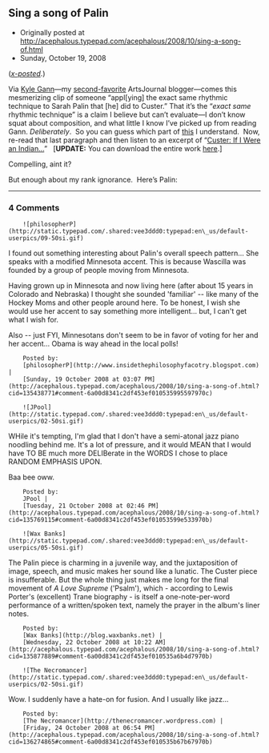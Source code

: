 ## Sing a song of Palin

 * Originally posted at http://acephalous.typepad.com/acephalous/2008/10/sing-a-song-of.html
 * Sunday, October 19, 2008



([_x-posted_](http://edgeofthewest.wordpress.com/2008/10/19/sing-a-song-of-palin/).)

Via [Kyle Gann](http://www.artsjournal.com/postclassic/2008/10/taking\_responsibility\_for\_my\_i.html)—my [second-favorite](http://www.artsjournal.com/quickstudy/)
ArtsJournal blogger—comes this mesmerizing clip of someone “appl[ying]
the exact same rhythmic technique to Sarah Palin that [he] did to
Custer.” That it’s the “_exact same_ rhythmic technique” is a
claim I believe but can’t evaluate—I don’t know squat about
composition, and what little I know I’ve picked up from reading Gann. _Deliberately_.  So you can guess which part of [this](http://www.kylegann.com/Custune2.html) I understand.  Now, re-read that last paragraph and then listen to an excerpt of “[Custer: If I Were an Indian…](http://home.earthlink.net/%!E(MISSING)kgann/Gannaudio.html)”   [**UPDATE:** You can download the entire work [here](http://www.kylegann.com/Gannaudio.html).]

Compelling, aint it?  

But enough about my rank ignorance.  Here’s Palin:

[](http://www.youtube.com/v/9nlwwFZdXck&rel=0)[](http://www.youtube.com/v/9nlwwFZdXck&rel=0)[](http://www.youtube.com/v/9nlwwFZdXck&rel=0)[](http://www.youtube.com/v/9nlwwFZdXck&rel=0)[](http://www.youtube.com/v/9nlwwFZdXck&rel=0)


		

* * *

### 4 Comments 

		

                
[]()

	

		![philosopherP](http://static.typepad.com/.shared:vee3ddd0:typepad:en\_us/default-userpics/09-50si.gif)
	

	

		

I found out something interesting about Palin's overall speech pattern... She speaks with a modified Minnesota accent.  This is because Wascilla was founded by a group of people moving from Minnesota.  

Having grown up in Minnesota and now living here (after about 15 years in Colorado and Nebraska) I thought she sounded 'familiar' -- like many of the Hockey Moms and other people around here.  To be honest, I wish she would use her accent to say something more intelligent... but, I can't get what I wish for.

Also -- just FYI, Minnesotans don't seem to be in favor of voting for her and her accent... Obama is way ahead in the local polls!

	

		Posted by:
		[philosopherP](http://www.insidethephilosophyfacotry.blogspot.com) |
		[Sunday, 19 October 2008 at 03:07 PM](http://acephalous.typepad.com/acephalous/2008/10/sing-a-song-of.html?cid=135438771#comment-6a00d8341c2df453ef010535995597970c)

[]()

	

		![JPool](http://static.typepad.com/.shared:vee3ddd0:typepad:en\_us/default-userpics/02-50si.gif)
	

	

		

WHile it's tempting, I'm glad that I don't have a semi-atonal jazz piano noodling behind me.  It's a lot of pressure, and it would MEAN that I would have TO BE much more DELIBerate in the WORDS I chose to place RANDOM EMPHASIS UPON.  

Baa bee oww.

	

		Posted by:
		JPool |
		[Tuesday, 21 October 2008 at 02:46 PM](http://acephalous.typepad.com/acephalous/2008/10/sing-a-song-of.html?cid=135769115#comment-6a00d8341c2df453ef01053599e533970b)

[]()

	

		![Wax Banks](http://static.typepad.com/.shared:vee3ddd0:typepad:en\_us/default-userpics/05-50si.gif)
	

	

		

The Palin piece is charming in a juvenile way, and the juxtaposition of image, speech, and music makes her sound like a lunatic. The Custer piece is insufferable. But the whole thing just makes me long for the final movement of _A Love Supreme_ ('Psalm'), which - according to Lewis Porter's (excellent) Trane biography - is itself a one-note-per-word performance of a written/spoken text, namely the prayer in the album's liner notes.

	

		Posted by:
		[Wax Banks](http://blog.waxbanks.net) |
		[Wednesday, 22 October 2008 at 10:22 AM](http://acephalous.typepad.com/acephalous/2008/10/sing-a-song-of.html?cid=135877889#comment-6a00d8341c2df453ef010535a6b4d7970b)

[]()

	

		![The Necromancer](http://static.typepad.com/.shared:vee3ddd0:typepad:en\_us/default-userpics/02-50si.gif)
	

	

		

Wow. I suddenly have a hate-on for fusion. And I usually like jazz...

	

		Posted by:
		[The Necromancer](http://thenecromancer.wordpress.com) |
		[Friday, 24 October 2008 at 06:54 PM](http://acephalous.typepad.com/acephalous/2008/10/sing-a-song-of.html?cid=136274865#comment-6a00d8341c2df453ef010535b67b67970b)

		

        